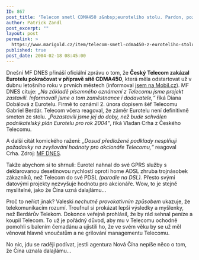```yaml
---
ID: 867
post_title: 'Telecom smetl CDMA450 z&nbsp;eurotelího stolu. Pardon, pozastavil'
author: Patrick Zandl
post_excerpt: ""
layout: post
permalink: >
  https://www.marigold.cz/item/telecom-smetl-cdma450-z-euroteliho-stolu-pardon-pozastavil
published: true
post_date: 2004-02-18 08:45:00
---
```

<P>Dnešní MF DNES přináší oficiální zprávu o tom, že <STRONG>Český Telecom zakázal Eurotelu pokračovat v přípravě sítě CDMA450</STRONG>, která měla odstartovat už v dubnu letošního roku v prvních městech (informoval <A href="http://mobil.idnes.cz/mobilni_komunikace/operatori/nasi_operatori/cdma040206.html" target=_blank>jsem na Mobil.cz</A>). MF DNES cituje: <EM>&#8222;Na základě písemného oznámení z Telecomu jsme projekt zastavili. Informovali jsme o tom zaměstnance i dodavatele,&#8220;</EM> říká Diana Dobálová z Eurotelu. Firmě to oznámil 2. února dopisem šéf Telecomu Gabriel Berdár. Telecom včera reagoval, že záměr Eurotelu není definitivně smeten ze stolu. &#8222;<EM>Pozastavili jsme jej do doby, než bude schválen podnikatelský plán Eurotelu pro rok 2004&#8220;</EM>, říká Vladan Crha z Českého Telecomu.</P>
<P>A další citát komického ražení: <EM>&#8222;Dosud předložené podklady nesplňují požadavky na zvyšování hodnoty pro akcionáře Telecomu,&#8220;</EM> reagoval Crha.&#160;Zdroj: <A href="http://ekonomika.idnes.cz/ekonomika.asp?r=ekonomika&amp;c=A040217_213238_ekonomika_fri" target=_blank>MF DNES</A>.</P>
<P>Takže abychom si to shrnuli: Eurotel nahnal do své GPRS služby s deklarovanou desetinovou rychlostí oproti home ADSL zhruba trojnásobek zákazníků, než Telecom do své PDSL <EM>(parodie na DSL). </EM>Přesto svými datovými projekty nezvyšuje hodnotu pro akcionáře. Wow, to je stejně myslitelné, jako že Čína uzná dalajlámu...</P>
<P>Proč to neříct jinak? Valeski <EM>nechutně provokativním způsobem</EM> ukazuje, že telekomunikacím rozumí. Troufnul si prokázat lepší výsledky a myšlenky, než Berdárův Telekom. Dokonce veřejně prohlásil, že by rád sehnal peníze a koupil Telecom. To už je pořádný důvod, aby mu v Telecomu ochodně pomohli s balením čemadánu a ujistili ho, že ve svém věku by se už měl věnovat hlavně vnoučatům a ne grilování managementu Telecomu. </P>
<P>No nic, jdu se raději podívat, jestli agentura Nová Čína nepíše něco o tom, že Čína uznala dalajlámu...</P>
<P>&#160;</P>
